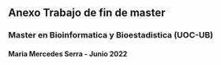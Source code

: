 ## Anexo Trabajo de fin de master 
### Master en Bioinformatica y Bioestadistica (UOC-UB)
#### Maria Mercedes Serra - Junio 2022
